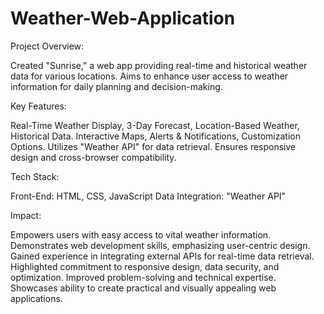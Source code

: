 # Weather-Web-Application
Project Overview:

Created "Sunrise," a web app providing real-time and historical weather data for various locations.
Aims to enhance user access to weather information for daily planning and decision-making.

Key Features:

Real-Time Weather Display, 3-Day Forecast, Location-Based Weather, Historical Data.
Interactive Maps, Alerts & Notifications, Customization Options.
Utilizes "Weather API" for data retrieval.
Ensures responsive design and cross-browser compatibility.

Tech Stack:

Front-End: HTML, CSS, JavaScript
Data Integration: "Weather API"

Impact:

Empowers users with easy access to vital weather information.
Demonstrates web development skills, emphasizing user-centric design.
Gained experience in integrating external APIs for real-time data retrieval.
Highlighted commitment to responsive design, data security, and optimization.
Improved problem-solving and technical expertise.
Showcases ability to create practical and visually appealing web applications.
